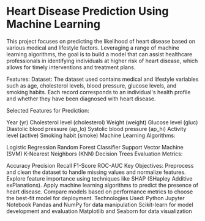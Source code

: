 # Heart Disease Prediction Using Machine Learning
This project focuses on predicting the likelihood of heart disease based on various medical and lifestyle factors. Leveraging a range of machine learning algorithms, the goal is to build a model that can assist healthcare professionals in identifying individuals at higher risk of heart disease, which allows for timely interventions and treatment plans.

Features:
Dataset: The dataset used contains medical and lifestyle variables such as age, cholesterol levels, blood pressure, glucose levels, and smoking habits. Each record corresponds to an individual's health profile and whether they have been diagnosed with heart disease.

Selected Features for Prediction:

Year (yr)
Cholesterol level (cholesterol)
Weight (weight)
Glucose level (gluc)
Diastolic blood pressure (ap_lo)
Systolic blood pressure (ap_hi)
Activity level (active)
Smoking habit (smoke)
Machine Learning Algorithms:

Logistic Regression
Random Forest Classifier
Support Vector Machine (SVM)
K-Nearest Neighbors (KNN)
Decision Trees
Evaluation Metrics:

Accuracy
Precision
Recall
F1-Score
ROC-AUC
Key Objectives:
Preprocess and clean the dataset to handle missing values and normalize features.
Explore feature importance using techniques like SHAP (SHapley Additive exPlanations).
Apply machine learning algorithms to predict the presence of heart disease.
Compare models based on performance metrics to choose the best-fit model for deployment.
Technologies Used:
Python
Jupyter Notebook
Pandas and NumPy for data manipulation
Scikit-learn for model development and evaluation
Matplotlib and Seaborn for data visualization
